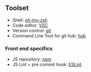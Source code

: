 ## Toolset

- Shell: [oh-my-zsh](http://ohmyz.sh/)
- Code editor: [VSC](https://github.com/felipecaiado/dotfiles/blob/master/VSC.md)
- Version control: [git](https://git-scm.com/)
- Command Line Tool for git hub: [hub](https://github.com/github/hub#readme)

### Front end specifics
- JS repository: [npm](https://www.npmjs.com/)
- JS Lint + pre commit hook: [ESLint](https://github.com/felipecaiado/dotfiles/blob/master/ESLint.md)
